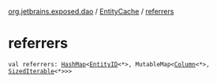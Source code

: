 [org.jetbrains.exposed.dao](../index.md) / [EntityCache](index.md) / [referrers](.)

# referrers

`val referrers: `[`HashMap`](http://docs.oracle.com/javase/6/docs/api/java/util/HashMap.html)`<`[`EntityID`](../-entity-i-d/index.md)`<*>, MutableMap<`[`Column`](../../org.jetbrains.exposed.sql/-column/index.md)`<*>, `[`SizedIterable`](../../org.jetbrains.exposed.sql/-sized-iterable/index.md)`<*>>>`